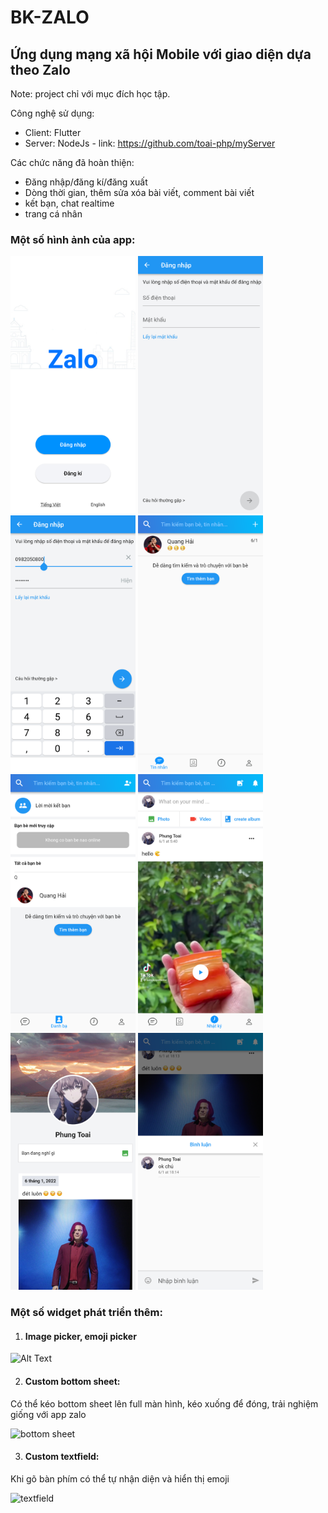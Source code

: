 # BK-ZALO 

## Ứng dụng mạng xã hội Mobile với giao diện dựa theo Zalo

Note: project chỉ với mục đích học tập.

Công nghệ sử dụng: 
- Client: Flutter 
- Server: NodeJs - link: https://github.com/toai-php/myServer

Các chức năng đã hoàn thiện:
- Đăng nhập/đăng kí/đăng xuất
- Dòng thời gian, thêm sửa xóa bài viết, comment bài viết
- kết bạn, chat realtime
- trang cá nhân

### Một số hình ảnh của app:
<img src="bk_zalo/assets/images/image (1).png" alt="drawing" width="200"/> <img src="bk_zalo/assets/images/image (2).png" alt="drawing" width="200"/> <img src="bk_zalo/assets/images/image (3).png" alt="drawing" width="200"/> <img src="bk_zalo/assets/images/image (4).png" alt="drawing" width="200"/> <img src="bk_zalo/assets/images/image (5).png" alt="drawing" width="200"/> <img src="bk_zalo/assets/images/image (6).png" alt="drawing" width="200"/> <img src="bk_zalo/assets/images/image (7).png" alt="drawing" width="200"/> <img src="bk_zalo/assets/images/image (8).png" alt="drawing" width="200"/>

### Một số widget phát triển thêm: 
1. #### Image picker, emoji picker 
![Alt Text](https://media1.giphy.com/media/YQrpyroLQpiye4BELZ/giphy.gif)

2. #### Custom bottom sheet: 
Có thể kéo bottom sheet lên full màn hình, kéo xuống để đóng, trải nghiệm giống với app zalo

![bottom sheet](https://media1.giphy.com/media/Oi67Yvd2ZKN0AlDBXs/giphy.gif)

3. #### Custom textfield: 
Khi gõ bàn phím có thể tự nhận diện và hiển thị emoji

![textfield](https://media0.giphy.com/media/b5dqiJjNG9KPh8atW8/giphy.gif)